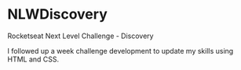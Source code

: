 # NLWDiscovery
Rocketseat Next Level Challenge - Discovery

I followed up a week challenge development to update my skills using HTML and CSS.


